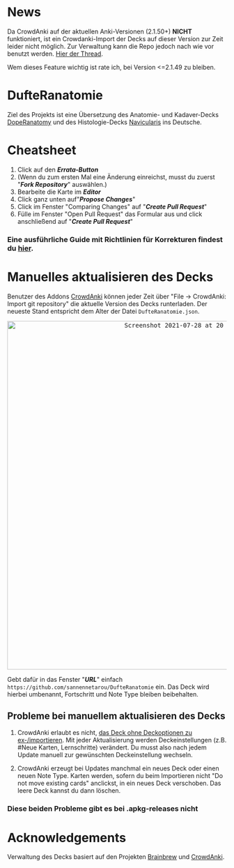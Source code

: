 # News
Da CrowdAnki auf der aktuellen Anki-Versionen (2.1.50+) **NICHT** funktioniert, ist ein Crowdanki-Import der Decks auf dieser Version zur Zeit leider nicht möglich. Zur Verwaltung kann die Repo jedoch nach wie vor benutzt werden. [Hier der Thread](https://github.com/Stvad/CrowdAnki/issues/166).

Wem dieses Feature wichtig ist rate ich, bei Version <=2.1.49 zu bleiben.

# DufteRanatomie
Ziel des Projekts ist eine Übersetzung des Anatomie- und Kadaver-Decks [DopeRanatomy](https://www.reddit.com/r/medicalschoolanki/comments/gx128c/fully_tagged_dope_anatomy/) und des Histologie-Decks [Navicularis](https://www.reddit.com/r/medicalschoolanki/comments/beg21n/navis_histology/) ins Deutsche.

# Cheatsheet
1. Click auf den _**Errata-Button**_
2. (Wenn du zum ersten Mal eine Änderung einreichst, musst du zuerst "_**Fork Repository**_" auswählen.)
3. Bearbeite die Karte im _**Editor**_
4. Click ganz unten auf"_**Propose Changes**_"
5. Click im Fenster "Comparing Changes" auf "_**Create Pull Request**_"
6. Fülle im Fenster "Open Pull Request" das Formular aus und click anschließend auf "_**Create Pull Request**_"

### Eine ausführliche Guide mit Richtlinien für Korrekturen findest du [hier](https://github.com/sannennetarou/DufteRanatomie/blob/main/CONTRIBUTING.md).

# Manuelles aktualisieren des Decks
Benutzer des Addons [CrowdAnki](https://ankiweb.net/shared/info/1788670778) können jeder Zeit über "File -> CrowdAnki: Import git repository" die aktuelle Version des Decks runterladen. Der neueste Stand entspricht dem Alter der Datei `DufteRanatomie.json`.

<p align="center"><kbd><img width="800" alt="Screenshot 2021-07-28 at 20 45 10" src="https://user-images.githubusercontent.com/85392967/127378885-b47bc117-d4b2-4e7f-b0b6-58bac771ce76.png"></kbd></p>

Gebt dafür in das Fenster "**_URL_**" einfach `https://github.com/sannennetarou/DufteRanatomie` ein. Das Deck wird hierbei umbenannt, Fortschritt und Note Type bleiben beibehalten.

## Probleme bei manuellem aktualisieren des Decks
1. CrowdAnki erlaubt es nicht, [das Deck ohne Deckoptionen zu ex-/importieren](https://github.com/Stvad/CrowdAnki/issues/61). Mit jeder Aktualisierung werden Deckeinstellungen (z.B. #Neue Karten, Lernschritte) verändert.
Du musst also nach jedem Update manuell zur gewünschten Deckeinstellung wechseln.

2. CrowdAnki erzeugt bei Updates manchmal ein neues Deck oder einen neuen Note Type. Karten werden, sofern du beim Importieren nicht "Do not move existing cards" anclickst, in ein neues Deck verschoben. Das leere Deck kannst du dann löschen.

### Diese beiden Probleme gibt es bei .apkg-releases nicht

# Acknowledgements
Verwaltung des Decks basiert auf den Projekten [Brainbrew](https://github.com/ohare93/brain-brew) und [CrowdAnki](https://github.com/Stvad/CrowdAnki).
